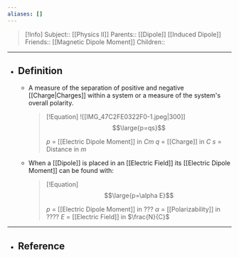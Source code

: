 ```yaml
---
aliases: []
---
```

> [!Info]
> Subject:: [[Physics II]]
> Parents:: [[Dipole]] [[Induced Dipole]]
> Friends:: [[Magnetic Dipole Moment]]
> Children:: 
---
- ## Definition
	- A measure of the separation of positive and negative [[Charge|Charges]] within a system or a measure of the system's overall polarity.
	  > [!Equation]
	  >  ![[IMG_47C2FE0322F0-1.jpeg|300]]
	  > $$\large{p=qs}$$
	  > 
	  > $p$ = [[Electric Dipole Moment]] in $Cm$
	  > $q$ = [[Charge]] in $C$
	  > $s$ = Distance in $m$
	- When a [[Dipole]] is placed in an [[Electric Field]] its [[Electric Dipole Moment]] can be found with:
	  > [!Equation]
	  > $$\large{p=\alpha E}$$
	  > 
	  > $p$ = [[Electric Dipole Moment]] in $???$
	  > $\alpha$ = [[Polarizability]] in $????$
	  > $E$ = [[Electric Field]] in $\frac{N}{C}$
---
- ## Reference